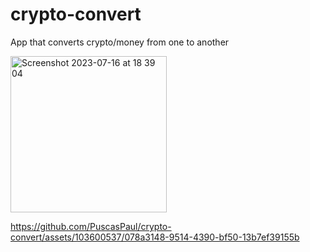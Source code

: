 # crypto-convert
App that converts crypto/money from one to another

<img width="250" alt="Screenshot 2023-07-16 at 18 39 04" src="https://github.com/PuscasPaul/crypto-convert/assets/103600537/3cc70d89-af32-4574-9760-21afc7b3752b">


https://github.com/PuscasPaul/crypto-convert/assets/103600537/078a3148-9514-4390-bf50-13b7ef39155b

